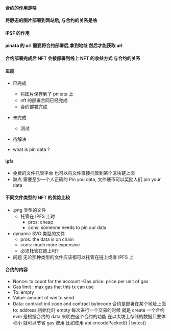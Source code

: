 #### 合约的作用是啥

#### 将静态的图片部署到网站后, 与合约的关系是啥

#### IPSF 的作用

#### pinata 的 url 需要将合约部署后,拿到地址 然后才能获取 url

#### 合约部署完成后 NFT 会被部署到线上 NFT 的收益方式 与合约的关系

#### 进度

-   已完成
    -   将图片保存到了 pnitata 上
    -   nft 的部署合同已经完成
    -   合约部署完成
-   未完成

    -   测试

-   待解决
-   what is pin data ?

#### ipfs

-   免费的文件托管平台 也可以将文件直接托管到某个区块链上面
-   缺点 需要至少一个人正确的 Pin you data, 文件硬币可以奖励人们 pin your data

#### 不同文件类型的 NFT 的优势比较

-   .png 类型的文件
    -   托管在 IPFS 上时
        -   pros: cheap
        -   cons: someone needs to pin our data
-   dynamic SVG 类型的文件
    -   pros: the data is on chain
    -   cons: much more expensive
    -   必须托管在链上吗?
-   问题 无论那种类型的文件应该都可以托管在链上或者 IPFS 上

#### 合约的内容

-   Nonce: tx count for the account
    -Gas price: price per unit of gas
-   Gas limit : max gas that this tx can use
-   To: empty
-   Value: amount of wei to send
-   Data: contract init code and contract bytecode
    合约是部署在某个地址上面 to: address,初始化时 empty
    每次进行一个交易的时候 就是 create 一个合约
    evm 是根据合约的 data 来明白这个合约的功能
    在以太坊上存储的数据只要体积小 就可以节省 gas 费用 比如使用 abi.encodePacked() | bytes()
